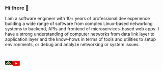 ### Hi there :wave:

I am a software engineer with 10+ years of professional dev experience building a wide range of software from complex Linux-based networking systems to backend, APIs and frontend of microservices-based web apps. I have a strong understanding of computer networks from data link layer to application layer and the know-hows in terms of tools and utilities to setup environments, or debug and analyze networking or system issues.

<br />

[<img align="left" width="24px" src="https://github.com/kathmanducoder/kathmanducoder/blob/main/icons/KathmanduCoderIcon.png" />](http://kathmanducoder.com)
[<img align="left" width="24px" src="https://github.com/kathmanducoder/kathmanducoder/blob/main/icons/yt_icon_rgb.png" />](https://www.youtube.com/@kathmanducoder)
